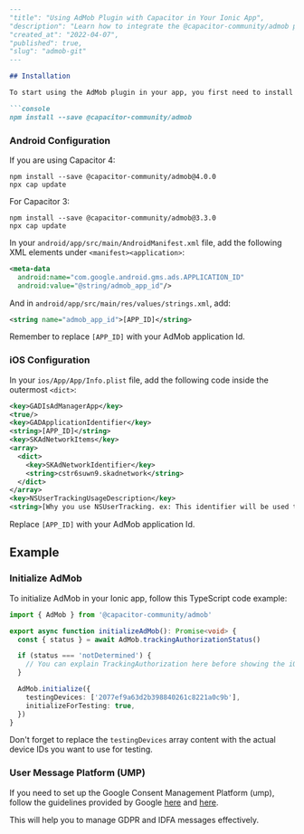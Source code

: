 ```markdown
---
"title": "Using AdMob Plugin with Capacitor in Your Ionic App",
"description": "Learn how to integrate the @capacitor-community/admob package in your Ionic app to display various types of ads.",
"created_at": "2022-04-07",
"published": true,
"slug": "admob-git"
---

## Installation

To start using the AdMob plugin in your app, you first need to install the package. Run the following command in your terminal:

```console
npm install --save @capacitor-community/admob
```

### Android Configuration

If you are using Capacitor 4:

```console
npm install --save @capacitor-community/admob@4.0.0
npx cap update
```

For Capacitor 3:

```console
npm install --save @capacitor-community/admob@3.3.0
npx cap update
```

In your `android/app/src/main/AndroidManifest.xml` file, add the following XML elements under `<manifest><application>`:

```xml
<meta-data
  android:name="com.google.android.gms.ads.APPLICATION_ID"
  android:value="@string/admob_app_id"/>
```

And in `android/app/src/main/res/values/strings.xml`, add:

```xml
<string name="admob_app_id">[APP_ID]</string>
```

Remember to replace `[APP_ID]` with your AdMob application Id.

### iOS Configuration

In your `ios/App/App/Info.plist` file, add the following code inside the outermost `<dict>`:

```xml
<key>GADIsAdManagerApp</key>
<true/>
<key>GADApplicationIdentifier</key>
<string>[APP_ID]</string>
<key>SKAdNetworkItems</key>
<array>
  <dict>
    <key>SKAdNetworkIdentifier</key>
    <string>cstr6suwn9.skadnetwork</string>
  </dict>
</array>
<key>NSUserTrackingUsageDescription</key>
<string>[Why you use NSUserTracking. ex: This identifier will be used to deliver personalized ads to you.]</string>
```

Replace `[APP_ID]` with your AdMob application Id.

## Example

### Initialize AdMob

To initialize AdMob in your Ionic app, follow this TypeScript code example:

```typescript
import { AdMob } from '@capacitor-community/admob'

export async function initializeAdMob(): Promise<void> {
  const { status } = await AdMob.trackingAuthorizationStatus()

  if (status === 'notDetermined') {
    // You can explain TrackingAuthorization here before showing the iOS dialog
  }

  AdMob.initialize({
    testingDevices: ['2077ef9a63d2b398840261c8221a0c9b'],
    initializeForTesting: true,
  })
}
```

Don't forget to replace the `testingDevices` array content with the actual device IDs you want to use for testing.

### User Message Platform (UMP)

If you need to set up the Google Consent Management Platform (ump), follow the guidelines provided by Google [here](https://support.google.com/admob/answer/10113207?hl=en&ref_topic=10105230&sjid=6731900490614517032-AP) and [here](https://support.google.com/admob/answer/10115027?hl=en).

This will help you to manage GDPR and IDFA messages effectively.

``` 
